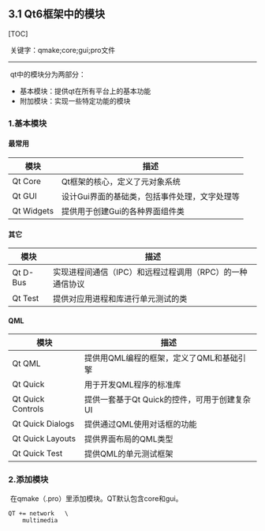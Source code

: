 ## 3.1 Qt6框架中的模块

[TOC]

​	关键字：qmake;core;gui;pro文件

---

​	qt中的模块分为两部分：

* 基本模块：提供qt在所有平台上的基本功能
* 附加模块：实现一些特定功能的模块

### 1.基本模块

#### 最常用

| 模块       | 描述                                          |
| ---------- | --------------------------------------------- |
| Qt Core    | Qt框架的核心，定义了元对象系统                |
| Qt GUI     | 设计Gui界面的基础类，包括事件处理，文字处理等 |
| Qt Widgets | 提供用于创建Gui的各种界面组件类               |

#### 其它

| 模块     | 描述                                                     |
| -------- | -------------------------------------------------------- |
| Qt D-Bus | 实现进程间通信（IPC）和远程过程调用（RPC）的一种通信协议 |
| Qt Test  | 提供对应用进程和库进行单元测试的类                       |

#### QML

| 模块              | 描述                                         |
| ----------------- | -------------------------------------------- |
| Qt QML            | 提供用QML编程的框架，定义了QML和基础引擎     |
| Qt Quick          | 用于开发QML程序的标准库                      |
| Qt Quick Controls | 提供一套基于Qt Quick的控件，可用于创建复杂UI |
| Qt Quick Dialogs  | 提供通过QML使用对话框的功能                  |
| Qt Quick Layouts  | 提供界面布局的QML类型                        |
| Qt Quick Test     | 提供QML的单元测试框架                        |

### 2.添加模块

​	在qmake（.pro）里添加模块。QT默认包含core和gui。

```qmake
QT += network	\
	multimedia
```

